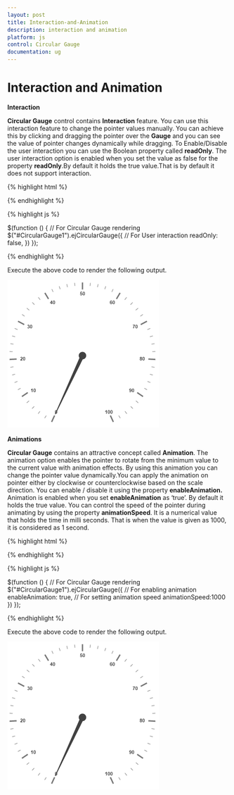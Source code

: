 ```yaml
---
layout: post
title: Interaction-and-Animation
description: interaction and animation
platform: js
control: Circular Gauge
documentation: ug
---
```


# Interaction and Animation

**Interaction**

**Circular Gauge** control contains **Interaction** feature. You can use this interaction feature to change the pointer values manually. You can achieve this by clicking and dragging the pointer over the **Gauge** and you can see the value of pointer changes dynamically while dragging. To Enable/Disable the user interaction you can use the Boolean property called **readOnly**. The user interaction option is enabled when you set the value as false for the property **readOnly**.By default it holds the true value.That is by default it does not support interaction. 

{% highlight html %}


  <div id="CircularGauge1">  </div>  


{% endhighlight %}

{% highlight js %}

$(function () {
        // For Circular Gauge rendering
        $("#CircularGauge1").ejCircularGauge({
            // For User interaction
            readOnly: false,
        })
    });
   
{% endhighlight %}

Execute the above code to render the following output.

![](/js/CircularGauge/Interaction-and-Animation_images/Interaction-and-Animation_img1.png)

**Animations**

**Circular Gauge** contains an attractive concept called **Animation**. The animation option enables the pointer to rotate from the minimum value to the current value with animation effects. By using this animation you can change the pointer value dynamically.You can apply the animation on  pointer either by clockwise or counterclockwise based on the scale direction. You can enable / disable it using the property **enableAnimation.** Animation is enabled when you set **enableAnimation** as ‘true’. By default it holds the true value. You can control the speed of the pointer during animating by using the property **animationSpeed**. It is a numerical value that holds the time in milli seconds. That is when the value is given as 1000, it is considered as 1 second.

{% highlight html %}

<div id="CircularGauge1"></div>

{% endhighlight %}


{% highlight js %}

$(function () {
        // For Circular Gauge rendering
        $("#CircularGauge1").ejCircularGauge({
            // For enabling animation
        enableAnimation: true,
            // For setting animation speed
        animationSpeed:1000
        })
    });

{% endhighlight %}


Execute the above code to render the following output.

![](/js/CircularGauge/Interaction-and-Animation_images/Interaction-and-Animation_img2.png)


